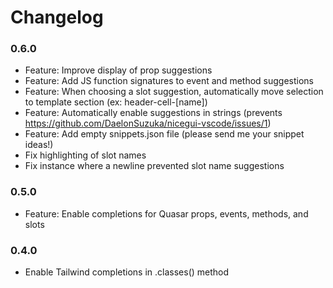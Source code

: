 # Changelog

### 0.6.0

- Feature: Improve display of prop suggestions
- Feature: Add JS function signatures to event and method suggestions
- Feature: When choosing a slot suggestion, automatically move selection to template section (ex: header-cell-[name])
- Feature: Automatically enable suggestions in strings (prevents https://github.com/DaelonSuzuka/nicegui-vscode/issues/1)
- Feature: Add empty snippets.json file (please send me your snippet ideas!)
- Fix highlighting of slot names
- Fix instance where a newline prevented slot name suggestions
  
### 0.5.0

- Feature: Enable completions for Quasar props, events, methods, and slots

### 0.4.0

- Enable Tailwind completions in .classes() method
